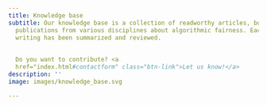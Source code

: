 ```yaml
---
title: Knowledge base
subtitle: Our knowledge base is a collection of readworthy articles, books and other
  publications from various disciplines about algorithmic fairness. Each piece of
  writing has been summarized and reviewed. 
  
  
  Do you want to contribute? <a
  href="index.html#contactform" class="btn-link">Let us know!</a>
description: ''
image: images/knowledge_base.svg

---
```

